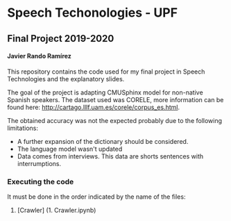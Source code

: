 # Speech Techonologies - UPF
## Final Project 2019-2020
#### Javier Rando Ramírez

This repository contains the code used for my final project in Speech Technologies and the explanatory slides.

The goal of the project is adapting CMUSphinx model for non-native Spanish speakers. The dataset used was CORELE, more information can be found here: http://cartago.lllf.uam.es/corele/corpus_es.html.

The obtained accuracy was not the expected probably due to the following limitations:

* A further expansion of the dictionary should be considered.
* The language model wasn't updated
* Data comes from interviews. This data are shorts sentences with interrumptions.

### Executing the code
It must be done in the order indicated by the name of the files:
1. [Crawler] (1. Crawler.ipynb)
